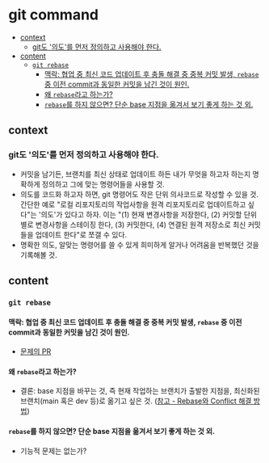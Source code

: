 # git command

<!-- toc -->

- [context](#context)
  - [git도 '의도'를 먼저 정의하고 사용해야 한다.](#git%EB%8F%84-%EC%9D%98%EB%8F%84%EB%A5%BC-%EB%A8%BC%EC%A0%80-%EC%A0%95%EC%9D%98%ED%95%98%EA%B3%A0-%EC%82%AC%EC%9A%A9%ED%95%B4%EC%95%BC-%ED%95%9C%EB%8B%A4)
- [content](#content)
  - [`git rebase`](#git-rebase)
    - [맥락: 협업 중 최신 코드 업데이트 후 충돌 해결 중 중복 커밋 발생, `rebase` 중 이전 commit과 동일한 커밋을 남긴 것이 원인.](#%EB%A7%A5%EB%9D%BD-%ED%98%91%EC%97%85-%EC%A4%91-%EC%B5%9C%EC%8B%A0-%EC%BD%94%EB%93%9C-%EC%97%85%EB%8D%B0%EC%9D%B4%ED%8A%B8-%ED%9B%84-%EC%B6%A9%EB%8F%8C-%ED%95%B4%EA%B2%B0-%EC%A4%91-%EC%A4%91%EB%B3%B5-%EC%BB%A4%EB%B0%8B-%EB%B0%9C%EC%83%9D-rebase-%EC%A4%91-%EC%9D%B4%EC%A0%84-commit%EA%B3%BC-%EB%8F%99%EC%9D%BC%ED%95%9C-%EC%BB%A4%EB%B0%8B%EC%9D%84-%EB%82%A8%EA%B8%B4-%EA%B2%83%EC%9D%B4-%EC%9B%90%EC%9D%B8)
    - [왜 `rebase`라고 하는가?](#%EC%99%9C-rebase%EB%9D%BC%EA%B3%A0-%ED%95%98%EB%8A%94%EA%B0%80)
    - [`rebase`를 하지 않으면? 단순 base 지점을 옮겨서 보기 좋게 하는 것 외.](#rebase%EB%A5%BC-%ED%95%98%EC%A7%80-%EC%95%8A%EC%9C%BC%EB%A9%B4-%EB%8B%A8%EC%88%9C-base-%EC%A7%80%EC%A0%90%EC%9D%84-%EC%98%AE%EA%B2%A8%EC%84%9C-%EB%B3%B4%EA%B8%B0-%EC%A2%8B%EA%B2%8C-%ED%95%98%EB%8A%94-%EA%B2%83-%EC%99%B8)

<!-- tocstop -->

## context

### git도 '의도'를 먼저 정의하고 사용해야 한다.

- 커밋을 남기든, 브랜치를 최신 상태로 업데이트 하든 내가 무엇을 하고자 하는지 명확하게 정의하고 그에 맞는 명령어들을 사용할 것.
- 의도를 코드화 하고자 하면, git 명령어도 작은 단위 의사코드로 작성할 수 있을 것. 간단한 예로 "로컬 리포지토리의 작업사항을 원격 리포지토리로 업데이트하고 싶다"는 '의도'가 있다고 하자. 이는 "(1) 현재 변경사항을 저장한다, (2) 커밋할 단위별로 변경사항을 스테이징 한다, (3) 커밋한다, (4) 연결된 원격 저장소로 최신 커밋들을 업데이트 한다"로 쪼갤 수 있다.
- 명확한 의도, 알맞는 명령어를 쓸 수 있게 희미하게 알거나 어려움을 반복했던 것을 기록해볼 것.

## content

### `git rebase`

#### 맥락: 협업 중 최신 코드 업데이트 후 충돌 해결 중 중복 커밋 발생, `rebase` 중 이전 commit과 동일한 커밋을 남긴 것이 원인.

- [문제의 PR](https://github.com/Team-Bloblow/Bloblow-Client/pull/19/commits)

#### 왜 `rebase`라고 하는가?

- 결론: base 지점을 바꾸는 것, 즉 현재 작업하는 브랜치가 출발한 지점을, 최신화된 브랜치(main 혹은 dev 등)로 옮기고 싶은 것. ([참고 - Rebase와 Conflict 해결 방법](https://wonyong-jang.github.io/git/2021/02/05/Github-Rebase.html))

#### `rebase`를 하지 않으면? 단순 base 지점을 옮겨서 보기 좋게 하는 것 외.

- 기능적 문제는 없는가?
